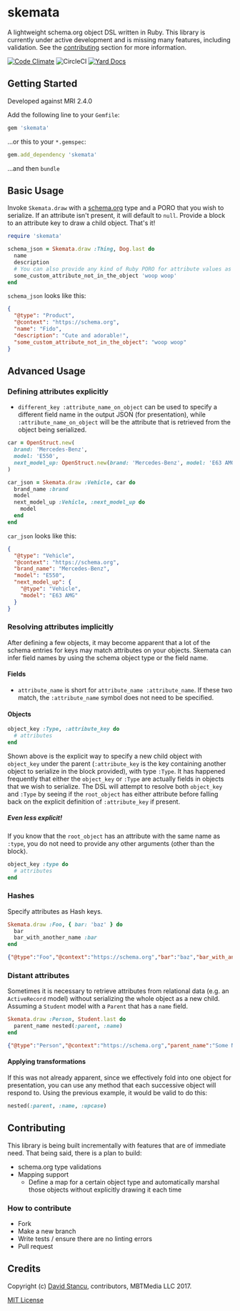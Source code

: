 # skemata

A lightweight schema.org object DSL written in Ruby. This library is currently under active development and is missing many features, including validation. See the [contributing](#contributing) section for more information. 

[![Code Climate](https://codeclimate.com/github/mybanktracker/skemata.png)](https://codeclimate.com/github/mybanktracker/skemata) ![CircleCI](https://circleci.com/gh/mybanktracker/skemata.svg?style=shield&circle-token=11b5d953bf45ab8237fe2eb5091a2c320c358417) [![Yard Docs](http://img.shields.io/badge/yard-docs-blue.svg)](http://www.rubydoc.info/github/mybanktracker/skemata/master)



## Getting Started
Developed against MRI 2.4.0

Add the following line to your `Gemfile`:
```ruby
gem 'skemata'
```

...or this to your `*.gemspec`:
```ruby
gem.add_dependency 'skemata'
```

...and then `bundle`

## Basic Usage
Invoke `Skemata.draw` with a [schema.org](http://schema.org/docs/schemas.html) type and a PORO that you wish to serialize. If an attribute isn't present, it will default to `null`. Provide a block to an attribute key to draw a child object. That's it!

```ruby
require 'skemata'

schema_json = Skemata.draw :Thing, Dog.last do
  name
  description
  # You can also provide any kind of Ruby PORO for attribute values as long as they are serializable!
  some_custom_attribute_not_in_the_object 'woop woop'
end
```

`schema_json` looks like this: 
```json
{
  "@type": "Product",
  "@context": "https://schema.org",
  "name": "Fido",
  "description": "Cute and adorable!",
  "some_custom_attribute_not_in_the_object": "woop woop"
}
```

## Advanced Usage

### Defining attributes explicitly

- `different_key :attribute_name_on_object` can be used to specify a different field name in the output JSON (for presentation), while `:attribute_name_on_object` will be the attribute that is retrieved from the object being serialized. 

```ruby
car = OpenStruct.new(
  brand: 'Mercedes-Benz',
  model: 'E550',
  next_model_up: OpenStruct.new(brand: 'Mercedes-Benz', model: 'E63 AMG')
)

car_json = Skemata.draw :Vehicle, car do
  brand_name :brand
  model
  next_model_up :Vehicle, :next_model_up do 
    model
  end
end
```

`car_json` looks like this:

```json
{
  "@type": "Vehicle",
  "@context": "https://schema.org",
  "brand_name": "Mercedes-Benz",
  "model": "E550",
  "next_model_up": {
    "@type": "Vehicle",
    "model": "E63 AMG"
  }
}
```

### Resolving attributes implicitly
After defining a few objects, it may become apparent that a lot of the schema entries for keys may match attributes on your objects. Skemata can infer field names by using the schema object type or the field name. 

#### Fields
- `attribute_name` is short for `attribute_name :attribute_name`. If these two match, the `:attribute_name` symbol does not need to be specified.

#### Objects
```ruby
object_key :Type, :attribute_key do 
  # attributes
end
```

Shown above is the explicit way to specify a new child object with `object_key` under the parent (`:attribute_key` is the key containing another object to serialize in the block provided), with type `:Type`. It has happened frequently that either the `object_key` or `:Type` are actually fields in objects that we wish to serialize. The DSL will attempt to resolve both `object_key` and `:Type` by seeing if the `root_object` has either attribute before falling back on the explicit definition of `:attribute_key` if present. 

##### Even less explicit!
If you know that the `root_object` has an attribute with the same name as `:type`, you do not need to provide any other arguments (other than the block).

```ruby
object_key :type do 
  # attributes
end
```

### Hashes
Specify attributes as Hash keys.

```ruby
Skemata.draw :Foo, { bar: 'baz' } do
  bar
  bar_with_another_name :bar
end
```

```json
{"@type":"Foo","@context":"https://schema.org","bar":"baz","bar_with_another_name":"baz"}
```

### Distant attributes
Sometimes it is necessary to retrieve attributes from relational data (e.g. an `ActiveRecord` model) without serializing the whole object as a new child. Assuming a `Student` model with a `Parent` that has a `name` field. 

```ruby
Skemata.draw :Person, Student.last do
  parent_name nested(:parent, :name)
end
```

```json
{"@type":"Person","@context":"https://schema.org","parent_name":"Some Name"}
```

#### Applying transformations
If this was not already apparent, since we effectively fold into one object for presentation, you can use any method that each successive object will respond to. Using the previous example, it would be valid to do this:

```ruby
nested(:parent, :name, :upcase)
```

## Contributing
This library is being built incrementally with features that are of immediate need. That being said, there is a plan to build:
- schema.org type validations
- Mapping support
	- Define a map for a certain object type and automatically marshal those objects without explicitly drawing it each time

### How to contribute
- Fork
- Make a new branch
- Write tests / ensure there are no linting errors
- Pull request

## Credits
Copyright (c) [David Stancu](https://davidstancu.me), contributors, MBTMedia LLC 2017.

[MIT License](https://github.com/mybanktracker/skemata/blob/master/LICENSE.txt)
